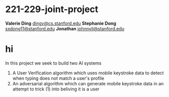 221-229-joint-project
========================
**Valerie Ding**			dingv@cs.stanford.edu
**Stephanie Dong**			sxdong11@stanford.edu
**Jonathan** 				johnnyli@stanford.edu
# hi
In this project we seek to build two AI systems
1. A User Verification algorithm which uses mobile keystroke data to detect when typing does not match a user's profile
2. An adversarial algorithm which can generate mobile keystroke data in an attempt to trick (1) into beliving it is a user